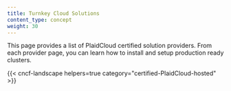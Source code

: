 ```yaml
---
title: Turnkey Cloud Solutions
content_type: concept
weight: 30
---
```

<!-- overview -->

This page provides a list of PlaidCloud certified solution providers. From each
provider page, you can learn how to install and setup production
ready clusters.

<!-- body -->

{{< cncf-landscape helpers=true category="certified-PlaidCloud-hosted" >}}

